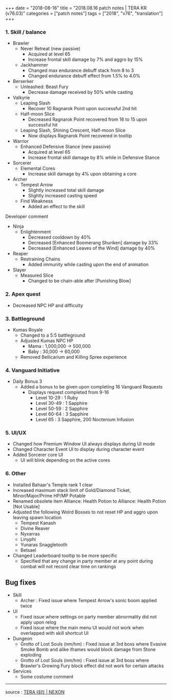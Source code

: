 +++
date = "2018-08-16"
title = "2018.08.16 patch notes | TERA KR (v76.03)"
categories = ["patch notes"]
tags = ["2018", "v76", "translation"]
+++

### 1. Skill / balance
- Brawler
  - Never Retreat (new passive)
    - Acquired at level 65
    - Increase frontal skill damage by 7% and aggro by 15%
  - Jackhammer
    - Changed max endurance debuff stack from 8 to 3
    - Changed endurance debuff effect from 1.5% to 4.0%
- Berserker
  - Unleashed: Beast Fury
    - Decrease damage received by 50% while casting
- Valkyrie
  - Leaping Slash
    - Recover 10 Ragnarok Point upon successful 2nd hit
  - Half-moon Slice
    - Decreased Ragnarok Point recovered from 16 to 15 upon successful hit
  - Leaping Slash, Shining Crescent, Half-moon Slice
    - Now displays Ragnarok Point recovered in tooltip
- Warrior
  - Enhanced Defensive Stance (new passive)
    - Acquired at level 65
    - Increase frontal skill damage by 8% while in Defensive Stance
- Sorcerer
  - Elemental Cores
    - Increase skill damage by 4% upon obtaining a core
- Archer
  - Tempest Arrow
    - Slightly increased total skill damage
    - Slightly increased casting speed
  - Find Weakness
    - Added an effect to the skill

Developer comment

- Ninja
  - Enlightenment
    - Decreased cooldown by 40%
    - Decreased [Enhanced Boomerang Shuriken] damage by 33%
    - Decreased [Enhanced Leaves of the Wind] damage by 40%
- Reaper
  - Restraining Chains
    - Added immunity while casting upon the end of animation
- Slayer
  - Measured Slice
    - Changed to be chain-able after [Punishing Blow]

### 2. Apex quest
- Decreased NPC HP and difficulty

### 3. Battleground
- Kumas Royale
  - Changed to a 5:5 battleground
  - Adjusted Kumas NPC HP
    - Mama : 1,000,000 -> 500,000
    - Baby : 30,000 -> 60,000
  - Removed Bellicarium and Killing Spree experience

### 4. Vanguard Initiative
- Daily Bonus 3
  - Added a bonus to be given upon completing 16 Vanguard Requests
    - Displays request completed from 9-16
      - Level 10-29 : 1 Ruby
      - Level 30-49 : 1 Sapphire
      - Level 50-59 : 2 Sapphire
      - Level 60-64 : 3 Sapphire
      - Level 65 : 3 Sapphire, 200 Noctenium Infusion

### 5. UI/UX
- Changed how Premium Window UI always displays during UI mode
- Changed Character Event UI to display during character event
- Added Sorcerer core UI
  - UI will blink depending on the active cores

### 6. Other
- Installed Bahaar's Temple rank 1 clear
- Increased maximum stack limit of Gold/Diamond Ticket, Minor/Major/Prime HP/MP Potable
- Renamed obsolete item Alliance: Health Potion to Alliance: Health Potion [Not Usable]
- Adjusted the following Wolrd Bosses to not reset HP and aggro upon leaving spawn location
  - Tempest Kanash
  - Divine Reaver
  - Nyxarras
  - Linyphi
  - Yunaras Snaggletooth
  - Betsael
- Changed Leaderboard tooltip to be more specific
  - Specified that any change in party member at any point during combat will not record clear time on rankings

## Bug fixes

- Skill
  - Archer : Fixed issue where Tempest Arrow's sonic boom applied twice
- UI
  - Fixed issue where settings on party member abnormality did not apply upon relog
  - Fixed issue where the main menu UI would not work when overlapped with skill shortcut UI
- Dungeon
  - Grotto of Lost Souls (nm/hm) : Fixed issue at 3rd boss where Evasive Smoke Bomb and alike iframes would block damage from Stone exploding
  - Grotto of Lost Souls (nm/hm) : Fixed issue at 3rd boss where Brawler's Growing Fury block effect did not work for certain attacks
- Services
  - Some costume comment

----

source : [TERA 테라 | NEXON](http://tera.nexon.com/news/update/view.aspx?n4articlesn=352)
